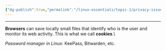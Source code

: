 ```yaml
---
{"dg-publish":true,"permalink":"/linux-essentials/topic-1/privacy-issues-when-using-the-internet/","noteIcon":""}
---
```


---
**Browsers** can save locally small files that identify who is the user and monitor its web activity. This is what we call **cookies**.\

_Password manager in Linux:_ KeePass, Bitwarden, etc.